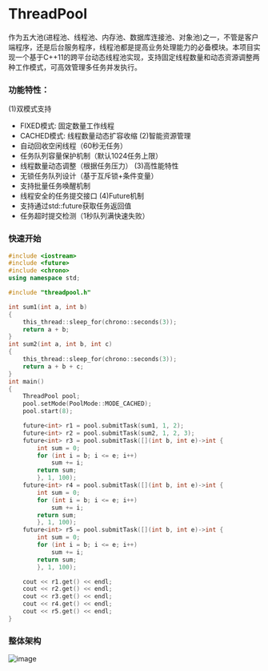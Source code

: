 # ThreadPool
作为五大池(进程池、线程池、内存池、数据库连接池、对象池)之一，不管是客户端程序，还是后台服务程序，线程池都是提高业务处理能力的必备模块。本项目实现一个基于C++11的跨平台动态线程池实现，支持固定线程数量和动态资源调整两种工作模式，可高效管理多任务并发执行。
### 功能特性：
(1)双模式支持  
- FIXED模式: 固定数量工作线程
- CACHED模式: 线程数量动态扩容收缩
(2)智能资源管理  
- 自动回收空闲线程（60秒无任务）
- 任务队列容量保护机制（默认1024任务上限）
- 线程数量动态调整（根据任务压力）
(3)高性能特性  
- 无锁任务队列设计（基于互斥锁+条件变量）
- 支持批量任务唤醒机制
- 线程安全的任务提交接口
(4)Future机制  
- 支持通过std::future获取任务返回值
- 任务超时提交检测（1秒队列满快速失败）

### 快速开始
```cpp
#include <iostream>
#include <future>
#include <chrono>
using namespace std;

#include "threadpool.h"

int sum1(int a, int b)
{
    this_thread::sleep_for(chrono::seconds(3));
    return a + b;
}
int sum2(int a, int b, int c)
{
    this_thread::sleep_for(chrono::seconds(3));
    return a + b + c;
}
int main()
{
    ThreadPool pool;
    pool.setMode(PoolMode::MODE_CACHED);
    pool.start(8);

    future<int> r1 = pool.submitTask(sum1, 1, 2);
    future<int> r2 = pool.submitTask(sum2, 1, 2, 3);
    future<int> r3 = pool.submitTask([](int b, int e)->int {
        int sum = 0;
        for (int i = b; i <= e; i++)
            sum += i;
        return sum;
        }, 1, 100);
    future<int> r4 = pool.submitTask([](int b, int e)->int {
        int sum = 0;
        for (int i = b; i <= e; i++)
            sum += i;
        return sum;
        }, 1, 100);
    future<int> r5 = pool.submitTask([](int b, int e)->int {
        int sum = 0;
        for (int i = b; i <= e; i++)
            sum += i;
        return sum;
        }, 1, 100);

    cout << r1.get() << endl;
    cout << r2.get() << endl;
    cout << r3.get() << endl;
    cout << r4.get() << endl;
    cout << r5.get() << endl;
}
```

### 整体架构
![image](https://github.com/user-attachments/assets/f059a903-4003-42bb-8fca-367a08c8d284)
